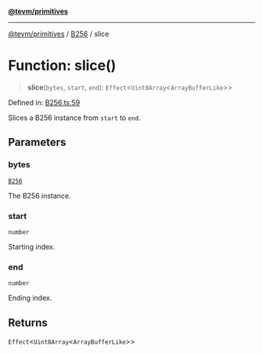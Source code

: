 [**@tevm/primitives**](../../../README.md)

***

[@tevm/primitives](../../../globals.md) / [B256](../README.md) / slice

# Function: slice()

> **slice**(`bytes`, `start`, `end`): `Effect`\<`Uint8Array`\<`ArrayBufferLike`\>\>

Defined in: [B256.ts:59](https://github.com/evmts/tevm-monorepo/blob/main/packages/primitives/src/B256.ts#L59)

Slices a B256 instance from `start` to `end`.

## Parameters

### bytes

[`B256`](../type-aliases/B256.md)

The B256 instance.

### start

`number`

Starting index.

### end

`number`

Ending index.

## Returns

`Effect`\<`Uint8Array`\<`ArrayBufferLike`\>\>
